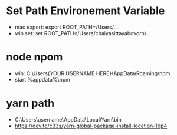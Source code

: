 # Set Path Environement Variable

- mac export: export ROOT_PATH=/Users/....
- win set: set ROOT_PATH=/Users/chaiyasittayabovorn/..

# node npom

- win: C:\Users\{YOUR USERNAME HERE}\AppData\Roaming\npm,
- start %appdata%\npm

# yarn path

- C:\Users\username\AppData\Local\Yarn\bin
- https://dev.to/c33s/yarn-global-package-install-location-16p4
